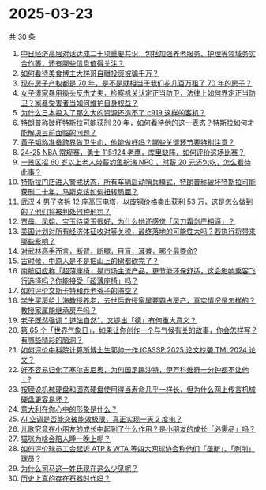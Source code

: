 # 2025-03-23

共 30 条

<!-- BEGIN ZHIHUVIDEO -->
<!-- 最后更新时间 Sun Mar 23 2025 10:58:42 GMT+0800 (China Standard Time) -->
1. [中日经济高层对话达成二十项重要共识，包括加强养老服务、护理等领域务实合作等，还有哪些信息值得关注？](https://www.zhihu.com/question/15582779514)
1. [如何看待美食博主大祥哥自曝投资被骗千万？](https://www.zhihu.com/question/15560222033)
1. [现在房子产权都是 70 年，是不是就相当于我们花几百万租了 70 年的房子？](https://www.zhihu.com/question/292725148)
1. [女子遭家暴用锄头反击丈夫，检察机关认定正当防卫，法律上如何界定正当防卫？家暴受害者当如何维护自身权益？](https://www.zhihu.com/question/15534034502)
1. [为什么日本投入了那么大的资源还造不了 c919 这样的客机？](https://www.zhihu.com/question/10900989129)
1. [特朗普称破坏特斯拉可能获刑 20 年，如何看待他的这一表态？特斯拉如何才能解决目前面临的问题？](https://www.zhihu.com/question/15475935942)
1. [黄子韬称准备跨界做卫生巾，他能做好吗？哪些关键环节要特别注意？](https://www.zhihu.com/question/15540927075)
1. [24-25 NBA 常规赛，勇士 115:124 老鹰，库里缺阵，如何评价这场比赛？](https://www.zhihu.com/question/15594473676)
1. [一景区招 60 岁以上老人带薪钓鱼扮演 NPC ，时薪 20 元还包吃，怎么看待此事？](https://www.zhihu.com/question/15542326351)
1. [特斯拉门店进入警戒状态，所有车辆启动哨兵模式，特朗普称破坏特斯拉可能获刑二十年，马斯克该如何扭转局面？](https://www.zhihu.com/question/15513417646)
1. [武汉 4 男子盗拆 12 座高压电塔，以废钢价格卖出获利 53 万，这是怎么做到的？他们将被判处何种刑罚？](https://www.zhihu.com/question/15477322586)
1. [贾母、凤姐、宝玉待黛玉很好，为什么她还感觉「风刀霜剑严相逼」？](https://www.zhihu.com/question/585916426)
1. [美国计划对所有经济体征收对等关税，最终落地的可能性大吗？若执行将带来哪些影响？](https://www.zhihu.com/question/15395692786)
1. [对武林高手而言，断臂，断腿，目盲，耳聋，哪个最要命?](https://www.zhihu.com/question/15336314726)
1. [古时候，中原人是不是把山上的树都砍完了？](https://www.zhihu.com/question/626980484)
1. [南航回应称「超薄座椅」是市场主流产品，更节能环保舒适，这会影响乘客飞行选择吗？你能接受「超薄座椅」吗？](https://www.zhihu.com/question/15410965237)
1. [如何评价文斯卡特和乔老爷子的滞空？](https://www.zhihu.com/question/491186221)
1. [学生买房给上海教授养老，去世后教授家属要霸占房产，真实情况是怎样的？教授家属能继承房产吗？](https://www.zhihu.com/question/15463753362)
1. [老子既然强调 " 道法自然”，又提出「德」有何重大意义？](https://www.zhihu.com/question/15531650326)
1. [第 65 个「世界气象日」，如果让你创作一个与气候有关的故事，你会怎样写？有哪些精彩的脑洞？](https://www.zhihu.com/question/11811136026)
1. [如何评价中科院计算所博士生郭帅一作 ICASSP 2025 论文抄袭 TMI 2024 论文？](https://www.zhihu.com/question/15498633855)
1. [好不容易归化了塞尔吉尼奥，为何国足踢沙特，伊万科维奇一分钟都不让他上?](https://www.zhihu.com/question/15454866996)
1. [按理说机械硬盘和固态硬盘使用得当寿命几乎一样长，但为什么网上传言机械硬盘更容易坏？](https://www.zhihu.com/question/348571901)
1. [意大利在你心中的形象是什么？](https://www.zhihu.com/question/394794574)
1. [AI 空调是否能突破能效极限，真正实现一天 2 度电？](https://www.zhihu.com/question/14908663639)
1. [儿歌究竟在小朋友的成长中起到了什么作用？是小朋友的成长「必需品」吗？](https://www.zhihu.com/question/15274265762)
1. [猫咪为啥会陪人睡一晚上呢？](https://www.zhihu.com/question/13289247152)
1. [如何评价球员工会起诉 ATP & WTA 等四大网球协会称他们「垄断」、「剥削」球员？](https://www.zhihu.com/question/1885633395905754455)
1. [为什么司马这一姓氏现在这么少见呢？](https://www.zhihu.com/question/28025974)
1. [历史上真的存在石器时代吗？](https://www.zhihu.com/question/65569190)
<!-- END ZHIHUVIDEO -->
